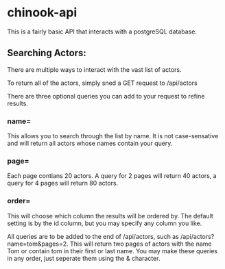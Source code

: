 # chinook-api

This is a fairly basic API that interacts with a postgreSQL database.

## Searching Actors:

There are multiple ways to interact with the vast list of actors.

To return all of the actors, simply sned a GET request to /api/actors

There are three optional queries you can add to your request to refine results.

### name=

This allows you to search through the list by name. It is not case-sensative and will return all actors whose names contain your query.

### page=

Each page contians 20 actors. A query for 2 pages will return 40 actors, a query for 4 pages will return 80 actors.

### order=

This will choose which column the results will be ordered by. The default setting is by the id column, but you may specify any column you like.

All queries are to be added to the end of /api/actors, such as /api/actors?name=tom&pages=2. This will return two pages of actors with the name Tom or contain tom in their first or last name. You may make these queries in any order, just seperate them using the & character.
